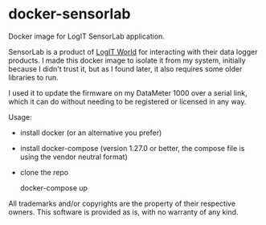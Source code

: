 docker-sensorlab
================

Docker image for LogIT SensorLab application.

SensorLab is a product of [LogIT World](http://logitworld.com/index.php/support/software-downloads-updates) for interacting with their data logger products. I made this docker image to isolate it from my system, initially because I didn't trust it, but as I found later, it also requires some older libraries to run.

I used it to update the firmware on my DataMeter 1000 over a serial link, which it can do without needing to be registered or licensed in any way.

Usage:

 * install docker (or an alternative you prefer)
 * install docker-compose (version 1.27.0 or better, the compose file is using the vendor neutral format)
 * clone the repo

    docker-compose up

All trademarks and/or copyrights are the property of their respective owners. This software is provided as is, with no warranty of any kind.

